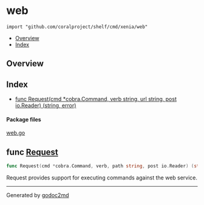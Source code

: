 

# web
`import "github.com/coralproject/shelf/cmd/xenia/web"`

* [Overview](#pkg-overview)
* [Index](#pkg-index)

## <a name="pkg-overview">Overview</a>



## <a name="pkg-index">Index</a>
* [func Request(cmd *cobra.Command, verb string, url string, post io.Reader) (string, error)](#Request)


#### <a name="pkg-files">Package files</a>
[web.go](/src/github.com/coralproject/shelf/cmd/xenia/web/web.go) 





## <a name="Request">func</a> [Request](/src/target/web.go?s=256:345#L10)
``` go
func Request(cmd *cobra.Command, verb, path string, post io.Reader) (string, error)
```
Request provides support for executing commands against the
web service.








- - -
Generated by [godoc2md](http://godoc.org/github.com/davecheney/godoc2md)
